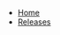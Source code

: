 <!-- docs/_sidebar.md -->

* [Home](/)
* [Releases](releases.md)
<!-- * [References](references.md) -->
